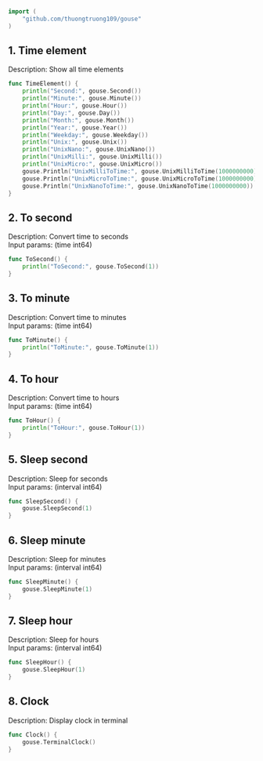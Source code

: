 
# <Badge style='font-size: 1.8rem; text-shadow: 1px 1px 2px rgba(0, 0, 0, 0.3); padding: 0.35rem 0.75rem 0.35rem 0;' type='info' text='🔖 Time' />


```go
import (
	"github.com/thuongtruong109/gouse"
)
```

## 1. Time element

Description: Show all time elements<br>

```go
func TimeElement() {
	println("Second:", gouse.Second())
	println("Minute:", gouse.Minute())
	println("Hour:", gouse.Hour())
	println("Day:", gouse.Day())
	println("Month:", gouse.Month())
	println("Year:", gouse.Year())
	println("Weekday:", gouse.Weekday())
	println("Unix:", gouse.Unix())
	println("UnixNano:", gouse.UnixNano())
	println("UnixMilli:", gouse.UnixMilli())
	println("UnixMicro:", gouse.UnixMicro())
	gouse.Println("UnixMilliToTime:", gouse.UnixMilliToTime(1000000000))
	gouse.Println("UnixMicroToTime:", gouse.UnixMicroToTime(1000000000))
	gouse.Println("UnixNanoToTime:", gouse.UnixNanoToTime(1000000000))
}
```

## 2. To second

Description: Convert time to seconds<br>Input params: (time int64)<br>

```go
func ToSecond() {
	println("ToSecond:", gouse.ToSecond(1))
}
```

## 3. To minute

Description: Convert time to minutes<br>Input params: (time int64)<br>

```go
func ToMinute() {
	println("ToMinute:", gouse.ToMinute(1))
}
```

## 4. To hour

Description: Convert time to hours<br>Input params: (time int64)<br>

```go
func ToHour() {
	println("ToHour:", gouse.ToHour(1))
}
```

## 5. Sleep second

Description: Sleep for seconds<br>Input params: (interval int64)<br>

```go
func SleepSecond() {
	gouse.SleepSecond(1)
}
```

## 6. Sleep minute

Description: Sleep for minutes<br>Input params: (interval int64)<br>

```go
func SleepMinute() {
	gouse.SleepMinute(1)
}
```

## 7. Sleep hour

Description: Sleep for hours<br>Input params: (interval int64)<br>

```go
func SleepHour() {
	gouse.SleepHour(1)
}
```

## 8. Clock

Description: Display clock in terminal<br>

```go
func Clock() {
	gouse.TerminalClock()
}
```
